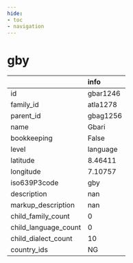 ```yaml
---
hide:
- toc
- navigation
---
```

# gby
|                      | info     |
|:---------------------|:---------|
| id                   | gbar1246 |
| family_id            | atla1278 |
| parent_id            | gbag1256 |
| name                 | Gbari    |
| bookkeeping          | False    |
| level                | language |
| latitude             | 8.46411  |
| longitude            | 7.10757  |
| iso639P3code         | gby      |
| description          | nan      |
| markup_description   | nan      |
| child_family_count   | 0        |
| child_language_count | 0        |
| child_dialect_count  | 10       |
| country_ids          | NG       |